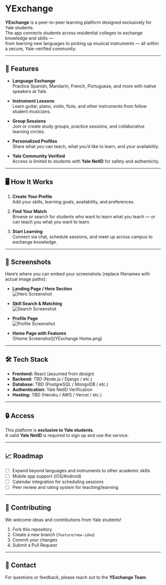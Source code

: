 # YExchange

**YExchange** is a peer-to-peer learning platform designed exclusively for Yale students.  
The app connects students across residential colleges to exchange knowledge and skills —  
from learning new languages to picking up musical instruments — all within a secure, Yale-verified community.  

---

## 🚀 Features

- **Language Exchange**  
  Practice Spanish, Mandarin, French, Portuguese, and more with native speakers at Yale.  

- **Instrument Lessons**  
  Learn guitar, piano, violin, flute, and other instruments from fellow student musicians.  

- **Group Sessions**  
  Join or create study groups, practice sessions, and collaborative learning circles.  

- **Personalized Profiles**  
  Share what you can teach, what you’d like to learn, and your availability.  

- **Yale Community Verified**  
  Access is limited to students with **Yale NetID** for safety and authenticity.  

---

## 🖥️ How It Works

1. **Create Your Profile**  
   Add your skills, learning goals, availability, and preferences.  

2. **Find Your Match**  
   Browse or search for students who want to learn what you teach — or can teach you what you want to learn.  

3. **Start Learning**  
   Connect via chat, schedule sessions, and meet up across campus to exchange knowledge.  

---

## 📸 Screenshots

Here’s where you can embed your screenshots (replace filenames with actual image paths):  

- **Landing Page / Hero Section**  
  ![Hero Screenshot](Hero.png)  

- **Skill Search & Matching**  
  ![Search Screenshot](YSearch.png)  

- **Profile Page**  
  ![Profile Screenshot](Profile.png)  

- **Home Page with Features**  
  ![Home Screenshot](YExchange Home.png)  

---

## 🛠️ Tech Stack

- **Frontend:** React (assumed from design)  
- **Backend:** TBD (Node.js / Django / etc.)  
- **Database:** TBD (PostgreSQL / MongoDB / etc.)  
- **Authentication:** Yale NetID Verification  
- **Hosting:** TBD (Heroku / AWS / Vercel / etc.)  

---

## 🔒 Access

This platform is **exclusive to Yale students**.  
A valid **Yale NetID** is required to sign up and use the service.  

---

## 📈 Roadmap

- [ ] Expand beyond languages and instruments to other academic skills  
- [ ] Mobile app support (iOS/Android)  
- [ ] Calendar integration for scheduling sessions  
- [ ] Peer review and rating system for teaching/learning  

---

## 🤝 Contributing

We welcome ideas and contributions from Yale students!  

1. Fork this repository  
2. Create a new branch (`feature/new-idea`)  
3. Commit your changes  
4. Submit a Pull Request  

---

## 📧 Contact

For questions or feedback, please reach out to the **YExchange Team**.  

